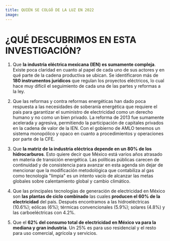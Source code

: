 ```yaml
---
title: QUIÉN SE COLGÓ DE LA LUZ EN 2022
image:
---
```


# ¿QUÉ DESCUBRIMOS EN ESTA INVESTIGACIÓN?

1. Que **la industria eléctrica mexicana (IEN) es sumamente compleja**. Existe poca claridad en cuanto al papel de cada uno de sus actores y en qué parte de la cadena productiva se ubican. Se identificaron más de **180 instrumentos jurídicos** que regulan los proyectos eléctricos, lo cual hace muy difícil el seguimiento de cada una de las partes y reformas a la ley.

2. Que las reformas y contra reformas energéticas han dado poca respuesta a las necesidades de soberanía energética que requiere el país para garantizar el suministro de electricidad como un derecho humano y no como un bien privado. La reforma de 2013 fue sumamente acelerada y agresiva, permitiendo la participación de capitales privados en la cadena de valor de la IEN. Con el gobierno de AMLO tenemos un sistema monopólico y opaco en cuanto a procedimientos y operaciones por parte de la CFE.

3. Que **la matriz de la industria eléctrica depende en un 80% de los hidrocarburos**. Esto quiere decir que México está varios años atrasado en materia de transición energética. Las políticas públicas carecen de continuidad y de consistencia para avanzar en esta agenda sin dejar de mencionar que la modificación metodológica que contabiliza al gas como tecnología "limpia" es un intento vacío de alcanzar las metas globales sobre calentamiento global y cambio climático.

4. Que las principales tecnologías de generación de electricidad en México son **las plantas de ciclo combinado** las cuales **producen el 60% de la electricidad** del país. Después encontramos a las hidroeléctricas (10.6%); eólicas (6%); térmicas convencionales (5.9%); solares (4.8%) y las carboeléctricas con 4.2%.

5. Que el **62% del consumo total de electricidad en México va para la mediana y gran industria**. Un 25% es para uso residencial y el resto para uso comercial, agrícola y servicios.

